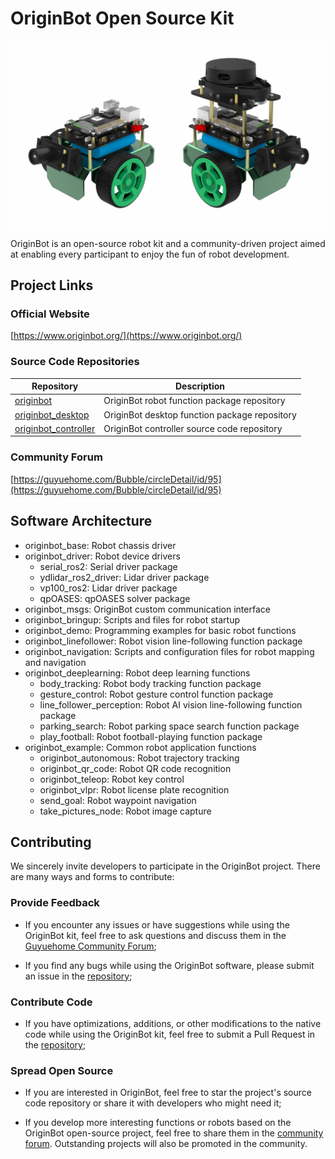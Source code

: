 # OriginBot Open Source Kit
![originbot](images/originbot.jpg)

OriginBot is an open-source robot kit and a community-driven project aimed at enabling every participant to enjoy the fun of robot development.

## Project Links

### Official Website

[https://www.originbot.org/](https://www.originbot.org/)

### Source Code Repositories

| Repository                                                     | Description                 |
| -------------------------------------------------------------- | --------------------------- |
[originbot ](https://github.com/guyuehome/originbot)             | OriginBot robot function package repository |
[originbot_desktop](https://github.com/guyuehome/originbot_desktop) | OriginBot desktop function package repository |
[originbot_controller](https://github.com/guyuehome/originbot_controller) | OriginBot controller source code repository |

### Community Forum

[https://guyuehome.com/Bubble/circleDetail/id/95](https://guyuehome.com/Bubble/circleDetail/id/95)


## Software Architecture

- originbot_base: Robot chassis driver
- originbot_driver: Robot device drivers
    - serial_ros2: Serial driver package
    - ydlidar_ros2_driver: Lidar driver package
    - vp100_ros2: Lidar driver package
    - qpOASES: qpOASES solver package
- originbot_msgs: OriginBot custom communication interface
- originbot_bringup: Scripts and files for robot startup
- originbot_demo: Programming examples for basic robot functions
- originbot_linefollower: Robot vision line-following function package
- originbot_navigation: Scripts and configuration files for robot mapping and navigation
- originbot_deeplearning: Robot deep learning functions
    - body_tracking: Robot body tracking function package
    - gesture_control: Robot gesture control function package
    - line_follower_perception: Robot AI vision line-following function package
    - parking_search: Robot parking space search function package
    - play_football: Robot football-playing function package
- originbot_example: Common robot application functions
    - originbot_autonomous: Robot trajectory tracking
    - originbot_qr_code: Robot QR code recognition
    - originbot_teleop: Robot key control
    - originbot_vlpr: Robot license plate recognition
    - send_goal: Robot waypoint navigation
    - take_pictures_node: Robot image capture


## Contributing

We sincerely invite developers to participate in the OriginBot project. There are many ways and forms to contribute:

### **Provide Feedback**

- If you encounter any issues or have suggestions while using the OriginBot kit, feel free to ask questions and discuss them in the [Guyuehome Community Forum](https://guyuehome.com/Bubble/circleDetail/id/95);

- If you find any bugs while using the OriginBot software, please submit an issue in the [repository](https://github.com/guyuehome/originbot);

### **Contribute Code**

- If you have optimizations, additions, or other modifications to the native code while using the OriginBot kit, feel free to submit a Pull Request in the [repository](https://github.com/guyuehome/originbot);

### **Spread Open Source**

- If you are interested in OriginBot, feel free to star the project's source code repository or share it with developers who might need it;

- If you develop more interesting functions or robots based on the OriginBot open-source project, feel free to share them in the [community forum](https://guyuehome.com/Bubble/circleDetail/id/95). Outstanding projects will also be promoted in the community.